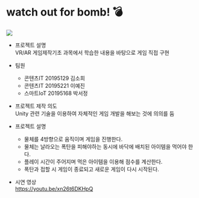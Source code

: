 # watch out for bomb! :bomb:

<img src=watch out for bomb.png>  

* 프로젝트 설명  
 VR/AR 게임제작기초 과목에서 학습한 내용을 바탕으로 게임 직접 구현   
 
 

* 팀원 
  * 콘텐츠IT 20195129 김소희
  * 콘텐츠IT 20195221 이예진
  * 스마트IoT 20195168 박서정

* 프로젝트 제작 의도  
 Unity 관련 기술을 이용하여 자체적인 게임 개발을 해보는 것에 의의를 둠  


* 프로젝트 설명   
  * 물체를 4방향으로 움직이며 게임을 진행한다.  
  * 물체는 날라오는 폭탄을 피해야하는 동시에 바닥에 배치된 아이템을 먹어야 한다.  
  * 플레이 시간이 주어지며 먹은 아이템을 이용해 점수를 계산한다.  
  * 폭탄과 접할 시 게임이 종료되고 새로운 게임이 다시 시작된다.  

* 시연 영상   
  https://youtu.be/xn26t6DKHpQ
